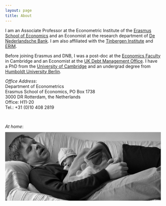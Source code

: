 ```yaml
---
layout: page
title: About
---
```


I am an Associate Professor at the Econometric Institute of the [Erasmus School of Economics](http://www.eur.nl/ese) and an Economist at the research department of [De Nederlandsche Bank](http://www.dnb.nl). I am also affiliated with the [Tinbergen Institute](http://www.tinbergen.nl) and [ERIM](http://www.erim.eur.nl).
 
Before joining Erasmus and DNB, I was a post-doc at the [Economics Faculty](http://www.econ.cam.ac.uk) in Cambridge and an Economist at the [UK Debt Management Office](http://www.dmo.gov.uk).  I have a PhD from the [University of Cambridge](http://www.cam.ac.uk) and an undergrad degree from [Humboldt University Berlin](http://www.wiwi.hu-berlin.de). 

*Office Address*:  
Department of Econometrics  
Erasmus School of Economics, PO Box 1738  
3000 DR Rotterdam, the Netherlands  
Office: H11-20  
Tel.: +31 (0)10 408 2819

<br />

*At home*:
<img src="/pics/AndKat.png" style="float:center;margin:10px 0 0 0;">
